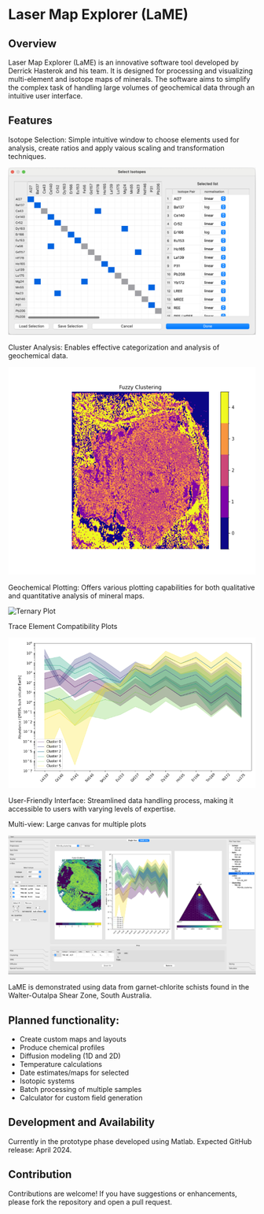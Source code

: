 
# Laser Map Explorer (LaME)

## Overview

Laser Map Explorer (LaME) is an innovative software tool developed by Derrick Hasterok and his team. It is designed for processing and visualizing multi-element and isotope maps of minerals. The software aims to simplify the complex task of handling large volumes of geochemical data through an intuitive user interface.

## Features

Isotope Selection: Simple intuitive window to choose elements used for analysis, create ratios and apply vaious scaling and transformation techniques.

![Isotope Selection Window](images/Isotope_selection.png)

Cluster Analysis: Enables effective categorization and analysis of geochemical data.

![Cluster Analysis](images/ws02_cluster_fuzzy_2_0.png)


Geochemical Plotting: Offers various plotting capabilities for both qualitative and quantitative analysis of mineral maps.

![Ternary Plot](images/ternary_plot.png)

Trace Element Compatibility Plots

![Tec Analysis](images/n-dim_plot.png)

User-Friendly Interface: Streamlined data handling process, making it accessible to users with varying levels of expertise.

Multi-view: Large canvas for multiple plots

![Multi-view](images/TR3-06_Multiview_2.png)

LaME is demonstrated using data from garnet-chlorite schists found in the Walter-Outalpa Shear Zone, South Australia.

## Planned functionality:

* Create custom maps and layouts
* Produce chemical profiles
* Diffusion modeling (1D and 2D)
* Temperature calculations
* Date estimates/maps for selected
* Isotopic systems
* Batch processing of multiple samples
* Calculator for custom field generation


## Development and Availability

Currently in the prototype phase developed using Matlab.
Expected GitHub release: April 2024.


## Contribution

Contributions are welcome! If you have suggestions or enhancements, please fork the repository and open a pull request.


